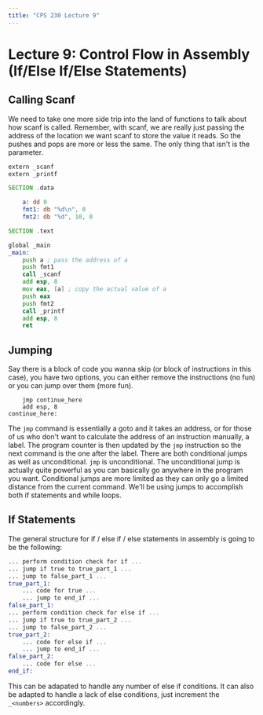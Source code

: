 ```yaml
---
title: "CPS 230 Lecture 9"
---
```


# Lecture 9: Control Flow in Assembly (If/Else If/Else Statements)

## Calling Scanf

We need to take one more side trip into the land of functions to talk about how scanf is called.  Remember, with scanf, we are really just passing the address of the location we want scanf to store the value it reads.  So the pushes and pops are more or less the same.  The only thing that isn't is the parameter.

``` asm
extern _scanf
extern _printf

SECTION .data

	a: dd 0
	fmt1: db "%d\n", 0
	fmt2: db "%d", 10, 0

SECTION .text

global _main
_main:
	push a ; pass the address of a
	push fmt1
	call _scanf
	add esp, 8
	mov eax, [a] ; copy the actual value of a
	push eax
	push fmt2
	call _printf
	add esp, 8
	ret
```

## Jumping

Say there is a block of code you wanna skip (or block of instructions in this case), you have two options, you can either remove the instructions (no fun) or you can jump over them (more fun).

```
	jmp continue_here
	add esp, 8
continue_here:
```

The `jmp` command is essentially a goto and it takes an address, or for those of us who don't want to calculate the address of an instruction manually, a label.  The program counter is then updated by the `jmp` instruction so the next command is the one after the label.  There are both conditional jumps as well as unconditional.  `jmp` is unconditional.  The unconditional jump is actually quite powerful as you can basically go anywhere in the program you want.  Conditional jumps are more limited as they can only go a limited distance from the current command.  We'll be using jumps to accomplish both if statements and while loops.

## If Statements

The general structure for if / else if / else statements in assembly is going to be the following:

``` asm
... perform condition check for if ...
... jump if true to true_part_1 ...
... jump to false_part_1 ...
true_part_1:
	... code for true ...
	... jump to end_if ...
false_part_1:
... perform condition check for else if ...
... jump if true to true_part_2 ...
... jump to false_part_2 ...
true_part_2:
	... code for else if ...
	... jump to end_if ...
false_part_2:
	... code for else ...
end_if:
```

This can be adapated to handle any number of else if conditions.  It can also be adapted to handle a lack of else conditions, just increment the `_<numbers>` accordingly.